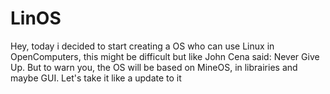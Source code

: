 # LinOS
Hey, today i decided to start creating a OS who can use Linux in OpenComputers, this might be difficult but like John Cena said: Never Give Up.
But to warn you, the OS will be based on MineOS, in librairies and maybe GUI. Let's take it like a update to it
